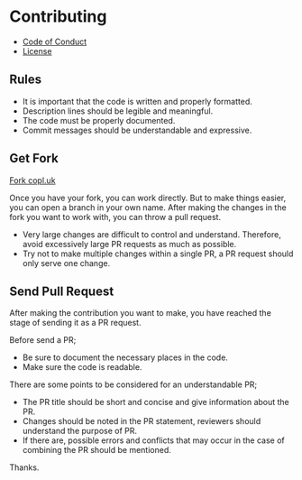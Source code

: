 # Contributing
+ [Code of Conduct](https://github.com/lareii/copl.uk/blob/master/CODE_OF_CONDUCT.md)
+ [License](https://github.com/lareii/copl.uk/blob/master/LICENSE)

## Rules
+ It is important that the code is written and properly formatted.
+ Description lines should be legible and meaningful.
+ The code must be properly documented.
+ Commit messages should be understandable and expressive.

## Get Fork
[Fork copl.uk](https://github.com/lareii/copl.uk/fork)

Once you have your fork, you can work directly. But to make things easier, you can open a branch in your own name.
After making the changes in the fork you want to work with, you can throw a pull request.

+ Very large changes are difficult to control and understand. Therefore, avoid excessively large PR requests as much as possible.
+ Try not to make multiple changes within a single PR, a PR request should only serve one change.

## Send Pull Request
After making the contribution you want to make, you have reached the stage of sending it as a PR request.

Before send a PR;
+ Be sure to document the necessary places in the code.
+ Make sure the code is readable.

There are some points to be considered for an understandable PR;
+ The PR title should be short and concise and give information about the PR.
+ Changes should be noted in the PR statement, reviewers should understand the purpose of PR.
+ If there are, possible errors and conflicts that may occur in the case of combining the PR should be mentioned.

Thanks.
